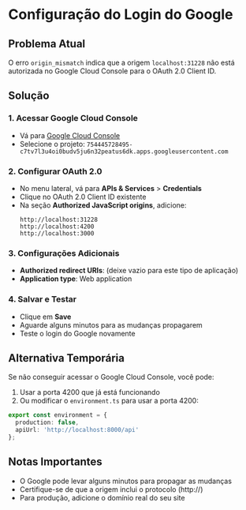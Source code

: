 # Configuração do Login do Google

## Problema Atual
O erro `origin_mismatch` indica que a origem `localhost:31228` não está autorizada no Google Cloud Console para o OAuth 2.0 Client ID.

## Solução

### 1. Acessar Google Cloud Console
- Vá para [Google Cloud Console](https://console.cloud.google.com/)
- Selecione o projeto: `754445728495-c7tv7l3u4oi0budv5ju6n32peatus6dk.apps.googleusercontent.com`

### 2. Configurar OAuth 2.0
- No menu lateral, vá para **APIs & Services** > **Credentials**
- Clique no OAuth 2.0 Client ID existente
- Na seção **Authorized JavaScript origins**, adicione:
  ```
  http://localhost:31228
  http://localhost:4200
  http://localhost:3000
  ```

### 3. Configurações Adicionais
- **Authorized redirect URIs**: (deixe vazio para este tipo de aplicação)
- **Application type**: Web application

### 4. Salvar e Testar
- Clique em **Save**
- Aguarde alguns minutos para as mudanças propagarem
- Teste o login do Google novamente

## Alternativa Temporária
Se não conseguir acessar o Google Cloud Console, você pode:

1. Usar a porta 4200 que já está funcionando
2. Ou modificar o `environment.ts` para usar a porta 4200:

```typescript
export const environment = {
  production: false,
  apiUrl: 'http://localhost:8000/api'
};
```

## Notas Importantes
- O Google pode levar alguns minutos para propagar as mudanças
- Certifique-se de que a origem inclui o protocolo (http://)
- Para produção, adicione o domínio real do seu site
